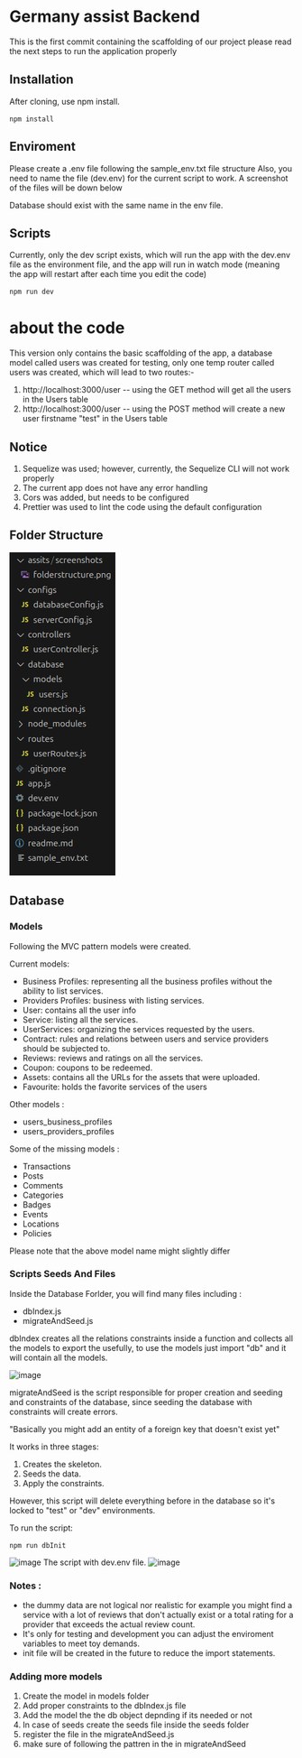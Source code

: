 # Germany assist Backend

This is the first commit containing the scaffolding of our project please read the next steps to run the application properly

## Installation

After cloning, use npm install.

```
npm install
```

## Enviroment

Please create a .env file following the sample_env.txt file structure
Also, you need to name the file (dev.env) for the current script to work. A screenshot of the files will be down below

Database should exist with the same name in the env file.

## Scripts

Currently, only the dev script exists, which will run the app with the dev.env file as the environment file, and the app will run in watch mode (meaning the app will restart after each time you edit the code)

```bash
npm run dev
```

# about the code

This version only contains the basic scaffolding of the app, a database model called users was created for testing, only one temp router called users was created, which will lead to two routes:-

1. http://localhost:3000/user -- using the GET method will get all the users in the Users table
2. http://localhost:3000/user -- using the POST method will create a new user firstname "test" in the Users table

## Notice

1.  Sequelize was used; however, currently, the Sequelize CLI will not work properly
2.  The current app does not have any error handling
3.  Cors was added, but needs to be configured
4.  Prettier was used to lint the code using the default configuration

## Folder Structure

![image](./assets/screenshots/folderstructure.png)

## Database

### Models

Following the MVC pattern models were created.

Current models:

- Business Profiles: representing all the business profiles without the ability to list services.
- Providers Profiles: business with listing services.
- User: contains all the user info
- Service: listing all the services.
- UserServices: organizing the services requested by the users.
- Contract: rules and relations between users and service providers should be subjected to.
- Reviews: reviews and ratings on all the services.
- Coupon: coupons to be redeemed.
- Assets: contains all the URLs for the assets that were uploaded.
- Favourite: holds the favorite services of the users

Other models :

- users_business_profiles
- users_providers_profiles

Some of the missing models :

- Transactions
- Posts
- Comments
- Categories
- Badges
- Events
- Locations
- Policies

Please note that the above model name might slightly differ

### Scripts Seeds And Files

Inside the Database Forlder, you will find many files including :

- dbIndex.js
- migrateAndSeed.js

dbIndex creates all the relations constraints inside a function and collects all the models to export the usefully, to use the models just import "db" and it will contain all the models.

<!-- ```javascript I'm A tab
import db from "../database/dbIndex.js";
db.User.create(user)
``` -->

![image](./assets/screenshots/createUserExample.png)

migrateAndSeed is the script responsible for proper creation and seeding and constraints of the database,
since seeding the database with constraints will create errors.

"Basically you might add an entity of a foreign key that doesn't exist yet"

It works in three stages:

1. Creates the skeleton.
2. Seeds the data.
3. Apply the constraints.

However, this script will delete everything before in the database so it's locked to "test" or "dev" environments.

To run the script:

```
npm run dbInit
```

![image](./assets/screenshots/successSeed.png)
The script with dev.env file.
![image](./assets/screenshots/dbinit.png)

### Notes :

- the dummy data are not logical nor realistic for example you might find a service with a lot of reviews that don't actually exist or a total rating for a provider that exceeds the actual review count.
- It's only for testing and development you can adjust the enviroment variables to meet toy demands.
- init file will be created in the future to reduce the import statements.

### Adding more models

1. Create the model in models folder
2. Add proper constraints to the dbIndex.js file
3. Add the model the the db object depnding if its needed or not
4. In case of seeds create the seeds file inside the seeds folder
5. register the file in the migrateAndSeed.js
6. make sure of following the pattren in the in migrateAndSeed
